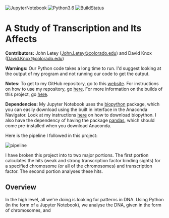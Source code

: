 ![JupyterNotebook](https://img.shields.io/badge/jupyter%20notebook-5.2.1-orange.svg) 
![Python3.6](https://img.shields.io/badge/python-3.6-blue.svg)
![BuildStatus](https://img.shields.io/badge/build-passing-brightgreen.svg)
<!-- ![BuildStatus](https://img.shields.io/badge/build-failing-red.svg) -->

# A Study of Transcription and Its Affects

**Contributors:** John Letey (John.Letey@colorado.edu) and David Knox (David.Knox@colorado.edu)

**Warnings:** Our Python code takes a long time to run. I'd suggest looking at the output of my program and not running our code to get the output.

**Notes:** To get to my GitHub repository, go to this [website](https://github.com/JohnLetey/A-Study-of-Transcription-and-Its-Affects). For instructions on how to use my repository, go [here](https://github.com/JohnLetey/A-Study-of-Transcription-and-Its-Affects/blob/current/instructions.md). For more information on the builds of this project, go [here](https://github.com/JohnLetey/A-Study-of-Transcription-and-Its-Affects/blob/current/build.md).

**Dependencies:** My Jupyter Notebook uses the [biopython](https://github.com/biopython/biopython) package, which you can easily download using the built in interface in the Anaconda Navigator. Look at my instructions [here](https://github.com/JohnLetey/A-Study-of-Transcription-and-Its-Affects/blob/current/instructions.md) on how to download biopython. I also have the dependency of having the package [pandas](https://github.com/pandas-dev/pandas), which should come pre-installed when you download Anaconda.

Here is the pipeline I followed in this project:

![pipeline](https://github.com/JohnLetey/A-Study-of-Transcription-and-Its-Affects/blob/current/Pictures/pipeline.png?raw=true)

I have broken this project into to two major portions. The first portion calculates the hits (weak and strong transcription factor binding sights) for a specified chromosome (or all of the chromosomes) and transcription factor. The second portion analyses these hits. <!--Before we talk about these two parts more in depth, I'm going to give you a brief introduction on why I'm doing this.-->

## Overview

In the high level, all we're doing is looking for patterns in DNA. Using Python (in the form of a Jupyter Notebook), we analyse the DNA, given in the form of chromosomes, and

<!--## Introduction-->

<!--The fundamental component of life, whether we're talking about animals or humans or anything, is the cell. The cell is the most complex and unique part of any living being. As humans, some of us wonder what goes on inside such a fundamental component of us. That when I started wondering, is there a pattern? In all cells, the DNA goes through a process called transcription which converts it into RNA (which then the cell uses to make proteins, and then the process repeats). While doing this, there are transcription factors, which the whole point of there existence is to bind to the DNA. Each transcription factor has a unique target string which it is looking for in the DNA sequence.-->

<!--## Part 1: Finding the Hits-->

<!--We're given both the chromosomes (in fasta format) and transcription factors and there corresponding pssm (in tamo format). How to we get strong and weak sites out of this? The way I implemented the part, was:-->

<!--## Part 2 : Analyzing the Hits-->

